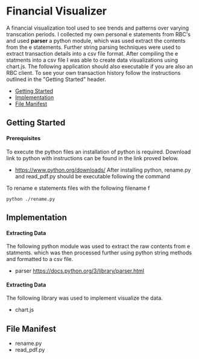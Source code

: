 # Financial Visualizer

A financial visualization tool used to see trends and patterns over varying transcation periods. I collected my own personal e statements from RBC's and used **parser** a python module, which was used extract the contents from the e statements. Further string parsing techniques were used to extract transaction details into a csv file format. After compiling the e statments into a csv file I was able to create data visualizations using chart.js. The following application should also executable if you are also an RBC client. To see your own transaction history follow the instructions outlined in the "Getting Started" header.

- [Getting Started](#getting-started)
- [Implementation](#implementation)
- [File Manifest](#file-manifest)
## Getting Started
#### Prerequisites
To execute the python files an installation of python is required. Download link to python with instructions can be found in the link proved below.
- https://www.python.org/downloads/
After installing python, rename.py and read_pdf.py should be executable following the command

To rename e statements files with the following filename f

    python ./rename.py
    
## Implementation
#### Extracting Data
The following python module was used to extract the raw contents from e statments. which was then processed further using python string methods and formatted to a csv file.

- parser https://docs.python.org/3/library/parser.html

#### Extracting Data
The following library was used to implement visualize the data.

- chart.js

## File Manifest
- rename.py
- read_pdf.py
